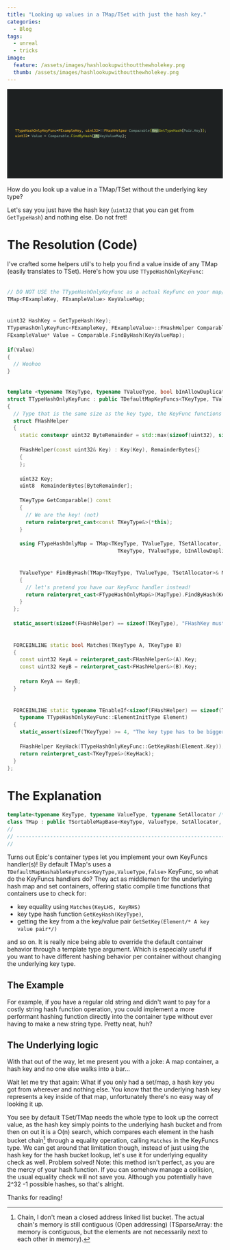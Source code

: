 ```yaml
---
title: "Looking up values in a TMap/TSet with just the hash key."
categories:
  - Blog
tags:
  - unreal
  - tricks
image:
  feature: /assets/images/hashlookupwithoutthewholekey.png
  thumb: /assets/images/hashlookupwithoutthewholekey.png
---
```


![The Goal](/assets/images/hashlookupwithoutthewholekey.png)

How do you look up a value in a TMap/TSet without the underlying key type?


Let's say you just have the hash key (`uint32` that you can get from `GetTypeHash`) and nothing else. Do not fret!


# The Resolution (Code)

I've crafted some helpers util's to help you find a value inside of any TMap (easily translates to TSet). Here's how you use `TTypeHashOnlyKeyFunc`:

```cpp

// DO NOT USE the TTypeHashOnlyKeyFunc as a actual KeyFunc on your map/set, it is only worth using for anything lookup related.
TMap<FExampleKey, FExampleValue> KeyValueMap;


uint32 HashKey = GetTypeHash(Key);
TTypeHashOnlyKeyFunc<FExampleKey, FExampleValue>::FHashHelper Comparable(HashKey);
FExampleValue* Value = Comparable.FindByHash(KeyValueMap);

if(Value)
{
  // Woohoo
}

```


```cpp

template <typename TKeyType, typename TValueType, bool bInAllowDuplicateKeys = false, typename TSetAllocator = FDefaultSetAllocator>
struct TTypeHashOnlyKeyFunc : public TDefaultMapKeyFuncs<TKeyType, TValueType, bInAllowDuplicateKeys>
{
  // Type that is the same size as the key type, the KeyFunc functions expect a key type, so let's just pretend to be one! Only tested with TMap's FindByHash.
  struct FHashHelper
  {
    static constexpr uint32 ByteRemainder = std::max(sizeof(uint32), sizeof(TKeyType)) - sizeof(uint32);

    FHashHelper(const uint32& Key) : Key(Key), RemainderBytes{}
    {
    };

    uint32 Key;
    uint8  RemainderBytes[ByteRemainder];

    TKeyType GetComparable() const
    {
      // We are the key! (not)
      return reinterpret_cast<const TKeyType&>(*this);
    }

    using FTypeHashOnlyMap = TMap<TKeyType, TValueType, TSetAllocator, TTypeHashOnlyKeyFunc<
                                    TKeyType, TValueType, bInAllowDuplicateKeys, TSetAllocator>>;


    TValueType* FindByHash(TMap<TKeyType, TValueType, TSetAllocator>& MapType) const
    {
      // let's pretend you have our KeyFunc handler instead!
      return reinterpret_cast<FTypeHashOnlyMap&>(MapType).FindByHash(Key, GetComparable());
    }
  };

  static_assert(sizeof(FHashHelper) == sizeof(TKeyType), "FHashKey must match the size of the key type!");


  FORCEINLINE static bool Matches(TKeyType A, TKeyType B)
  {
    const uint32 KeyA = reinterpret_cast<FHashHelper&>(A).Key;
    const uint32 KeyB = reinterpret_cast<FHashHelper&>(B).Key;

    return KeyA == KeyB;
  }


  FORCEINLINE static typename TEnableIf<sizeof(FHashHelper) == sizeof(TKeyType), TKeyType>::Type GetSetKey(
    typename TTypeHashOnlyKeyFunc::ElementInitType Element)
  {
    static_assert(sizeof(TKeyType) >= 4, "The key type has to be bigger than 4 bytes!");

    FHashHelper KeyHack(TTypeHashOnlyKeyFunc::GetKeyHash(Element.Key));
    return reinterpret_cast<TKeyType&>(KeyHack);
  }
};

```


# The Explanation

```cpp
template<typename KeyType, typename ValueType, typename SetAllocator /*= FDefaultSetAllocator*/, typename KeyFuncs /*= TDefaultMapHashableKeyFuncs<KeyType,ValueType,false>*/>
class TMap : public TSortableMapBase<KeyType, ValueType, SetAllocator, KeyFuncs>
//                                                                                              ^                                                                                  
// ------------------------------------------------------------------------->                   |
//                                                                                              right here!
```

Turns out Epic's container types let you implement your own KeyFuncs handler(s)! By default TMap's uses a `TDefaultMapHashableKeyFuncs<KeyType,ValueType,false>` KeyFunc, so what do the KeyFuncs handlers do? 
They act as middlemen for the underlying hash map and set containers, offering static compile time functions that containers use to check for: 
* key equality using `Matches(KeyLHS, KeyRHS)`
* key type hash function `GetKeyHash(KeyType)`,
* getting the key from a the key/value pair `GetSetKey(Element/* A key value pair*/)` 

and so on. It is really nice being able to override the default container behavior through a template type argument. Which is especially useful if you want to have different hashing behavior per container without changing the underlying key type. 

## The Example

For example, if you have a regular old string and didn't want to pay for a costly string hash function operation, you could implement a more performant hashing function directly into the container type without ever having to make a new string type. Pretty neat, huh?

## The Underlying logic

With that out of the way, let me present you with a joke: A map container, a hash key and no one else walks into a bar...


Wait let me try that again: 
What if you only had a set/map, a hash key you got from wherever and nothing else. You know that the underlying hash key represents a key inside of that map, unfortunately there's no easy way of looking it up. 

You see by default TSet/TMap needs the whole type to look up the correct value, as the hash key simply points to the underlying hash bucket and from then on out it is a O(n) search, which compares each element in the hash bucket chain[^1] through a equality operation, calling `Matches` in the KeyFuncs type. We can get around that limitation though, instead of just using the hash key for the hash bucket lookup, let's use it for underlying equality check as well. Problem solved! Note: this method isn't perfect, as you are the mercy of your hash function. If you can somehow manage a collision, the usual equality check will not save you. Although you potentially have 2^32 -1 possible hashes, so that's alright.

[^1]: Chain, I don't mean a closed address linked list bucket. The actual chain's memory is still contiguous (Open addressing) (TSparseArray: the memory is contiguous, but the elements are not necessarily next to each other in memory). 

Thanks for reading!